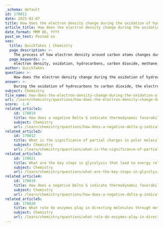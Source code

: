 ```yaml
---
_schema: default
id: 170811
date: 2025-02-07
title: How does the electron density change during the oxidation of hydrocarbons to carbon dioxide?
article_title: How does the electron density change during the oxidation of hydrocarbons to carbon dioxide?
date_format: MMM DD, YYYY
post_on_text: Posted on
seo:
  title: QuickTakes | Chemistry
  page_description: >-
    The process of how electron density around carbon atoms changes during the oxidation of hydrocarbons into carbon dioxide, detailing the decrease in electron density as hydrocarbons are oxidized.
  page_keywords: >-
    electron density, oxidation, hydrocarbons, carbon dioxide, methane, combustion, intermediate products, alcohols, aldehydes, carbon atom, electronegativity, oxidation state
author: QuickTakes
question: >-
    How does the electron density change during the oxidation of hydrocarbons to carbon dioxide?
answer: >-
    During the oxidation of hydrocarbons to carbon dioxide, the electron density around the carbon atoms changes significantly. Initially, in hydrocarbons like methane (CH₄), carbon is in a highly reduced state, meaning it has a high electron density due to its ability to attract electrons effectively. As the oxidation process occurs, carbon atoms lose electrons, which leads to a decrease in their electron density.\n\nHere's a breakdown of the changes in electron density during this process:\n\n1. **Initial State (Methane)**: In methane, the carbon atom is bonded to four hydrogen atoms. The electron density is relatively high around the carbon because it shares electrons with hydrogen, which are less electronegative. This results in a stable, low-energy state.\n\n2. **Oxidation Process**: As methane undergoes oxidation, it loses electrons. This can occur through various reactions, such as combustion, where methane reacts with oxygen. During this reaction, the carbon atom is oxidized, meaning it loses electrons and its oxidation state increases.\n\n3. **Formation of Intermediate Products**: As oxidation progresses, intermediate products such as alcohols or aldehydes may form. In these compounds, the electron density around the carbon atom decreases further as it forms bonds with more electronegative atoms (like oxygen), which pull electron density away from carbon.\n\n4. **Final State (Carbon Dioxide)**: Ultimately, when hydrocarbons are fully oxidized to carbon dioxide (CO₂), the carbon atom reaches its most oxidized state. In CO₂, carbon is bonded to two oxygen atoms, which are highly electronegative. This results in a significant reduction in electron density around the carbon atom, as the oxygen atoms attract the shared electrons more strongly than carbon does.\n\nIn summary, during the oxidation of hydrocarbons to carbon dioxide, the electron density around the carbon atoms decreases progressively as they lose electrons and form bonds with more electronegative atoms. This process illustrates the fundamental principles of oxidation and reduction, where the loss of electrons (oxidation) corresponds to a decrease in electron density.
subject: Chemistry
file_name: how-does-the-electron-density-change-during-the-oxidation-of-hydrocarbons-to-carbon-dioxide.md
url: /learn/chemistry/questions/how-does-the-electron-density-change-during-the-oxidation-of-hydrocarbons-to-carbon-dioxide
score: -1.0
related_article1:
    id: 170819
    title: How does a negative Delta G indicate thermodynamic favorability in a reaction?
    subject: Chemistry
    url: /learn/chemistry/questions/how-does-a-negative-delta-g-indicate-thermodynamic-favorability-in-a-reaction
related_article2:
    id: 170812
    title: What is the significance of partial charges in polar molecules?
    subject: Chemistry
    url: /learn/chemistry/questions/what-is-the-significance-of-partial-charges-in-polar-molecules
related_article3:
    id: 170821
    title: What are the key steps in glycolysis that lead to energy release from glucose?
    subject: Chemistry
    url: /learn/chemistry/questions/what-are-the-key-steps-in-glycolysis-that-lead-to-energy-release-from-glucose
related_article4:
    id: 170819
    title: How does a negative Delta G indicate thermodynamic favorability in a reaction?
    subject: Chemistry
    url: /learn/chemistry/questions/how-does-a-negative-delta-g-indicate-thermodynamic-favorability-in-a-reaction
related_article5:
    id: 170820
    title: What role do enzymes play in directing molecules through metabolic pathways?
    subject: Chemistry
    url: /learn/chemistry/questions/what-role-do-enzymes-play-in-directing-molecules-through-metabolic-pathways
---
```


&nbsp;